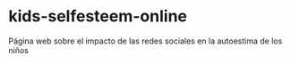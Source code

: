 # kids-selfesteem-online
Página web sobre el impacto de las redes sociales en la autoestima de los niños
